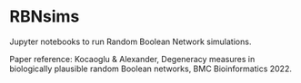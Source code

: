 # RBNsims
Jupyter notebooks to run Random Boolean Network simulations.

Paper reference: Kocaoglu & Alexander, Degeneracy measures in biologically plausible random Boolean networks, BMC Bioinformatics 2022.
